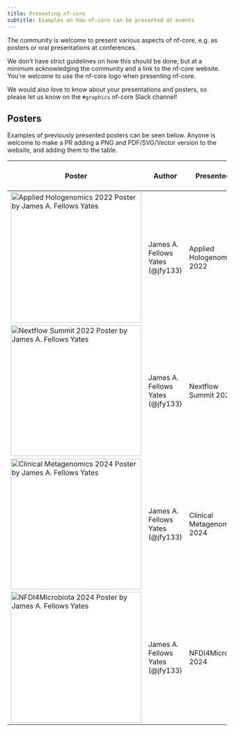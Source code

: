 ```yaml
---
title: Presenting nf-core
subtitle: Examples on how nf-core can be presented at events
---
```


The community is welcome to present various aspects of nf-core, e.g. as posters or oral presentations at conferences.

We don't have strict guidelines on how this should be done, but at a minimum acknowledging the community and a link to the nf-core website.
You're welcome to use the nf-core logo when presenting nf-core.

We would also love to know about your presentations and posters, so please let us know on the `#graphics` nf-core Slack channel!

## Posters

Examples of previously presented posters can be seen below.
Anyone is welcome to make a PR adding a PNG and PDF/SVG/Vector version to the website, and adding them to the table.

| Poster                                                                                                                                                                                                                                                                                                                                                       | Author                           | Presented at               | Template for reuse? | Vector image available?                                                                                               |
| ------------------------------------------------------------------------------------------------------------------------------------------------------------------------------------------------------------------------------------------------------------------------------------------------------------------------------------------------------------ | -------------------------------- | -------------------------- | ------------------- | --------------------------------------------------------------------------------------------------------------------- |
| <a href="/images/graphic_design_assets/poster_examples/FELLOWS_YATES_James_2022-AppliedHologenomics.png"><img src="/images/graphic_design_assets/poster_examples/FELLOWS_YATES_James_2022-AppliedHologenomics.png" alt="Applied Hologenomics 2022 Poster by James A. Fellows Yates" width="300" style="background-color: white;"></a>                        | James A. Fellows Yates (@jfy133) | Applied Hologenomics 2022  | No                  |                                                                                                                       |
| <a href="/images/graphic_design_assets/poster_examples/FELLOWS_YATES_James-2022-NextflowSummit-Poster_v2.png"><img src="/images/graphic_design_assets/poster_examples/FELLOWS_YATES_James-2022-NextflowSummit-Poster_v2.png" alt="Nextflow Summit 2022 Poster by James A. Fellows Yates" width="300" style="background-color: white;"></a>                   | James A. Fellows Yates (@jfy133) | Nextflow Summit 2022       | Yes                 | [Download](/images/graphic_design_assets/poster_examples/FELLOWS_YATES_James-2022-NextflowSummit-Poster_v2.svg)       |
| <a href="/images/graphic_design_assets/poster_examples/FELLOWS_YATES_James-2024-ClinicalMetagenomics-Poster_v1.png"><img src="/images/graphic_design_assets/poster_examples/FELLOWS_YATES_James-2024-ClinicalMetagenomics-Poster_v1.png" alt="Clinical Metagenomics 2024 Poster by James A. Fellows Yates" width="300" style="background-color: white;"></a> | James A. Fellows Yates (@jfy133) | Clinical Metagenomics 2024 | Yes                 | [Download](/images/graphic_design_assets/poster_examples/FELLOWS_YATES_James-2024-ClinicalMetagenomics-Poster_v1.svg) |
| <a href="/images/graphic_design_assets/poster_examples/FELLOWS_YATES_James-2024-NFDI4Microbiota2024-Poster_v1.png"><img src="/images/graphic_design_assets/poster_examples/FELLOWS_YATES_James-2024-NFDI4Microbiota2024-Poster_v1.png" alt="NFDI4Microbiota 2024 Poster by James A. Fellows Yates" width="300" style="background-color: white;"></a>         | James A. Fellows Yates (@jfy133) | NFDI4Microbiota 2024       | Yes                 | [Download](/images/graphic_design_assets/poster_examples/FELLOWS_YATES_James-2024-NFDI4Microbiota2024-Poster_v1.svg)  |
